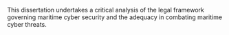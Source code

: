 This dissertation undertakes a critical analysis of the legal framework governing maritime 
cyber security and the adequacy in combating maritime cyber threats.